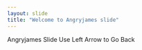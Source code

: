 ```yaml
---
layout: slide
title: "Welcome to Angryjames slide"
---
```

Angryjames Slide
Use Left Arrow to Go Back
